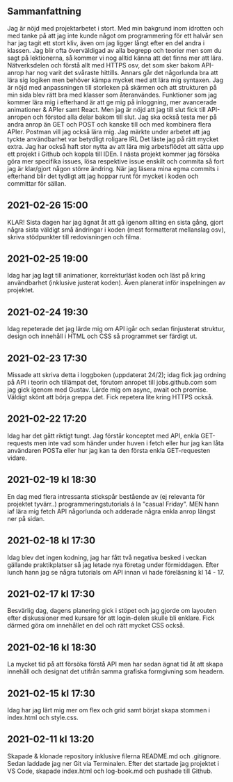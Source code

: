 ## Sammanfattning
Jag är nöjd med projektarbetet i stort. Med min bakgrund inom idrotten och med tanke på att jag inte kunde något om programmering för ett halvår sen har jag tagit ett stort kliv, även om jag ligger långt efter en del andra i klassen. 
Jag blir ofta överväldigad av alla begrepp och teorier men som du sagt på lektionerna, så kommer vi nog alltid känna att det finns mer att lära.
Nätverksdelen och förstå allt med HTTPS osv, det som sker bakom API-anrop har nog varit det svåraste hittills. Annars går det någorlunda bra att lära sig logiken men behöver kämpa mycket med att lära mig syntaxen.
Jag är nöjd med anpassningen till storleken på skärmen och att strukturen på min sida blev rätt bra med klasser som återanvändes.
Funktioner som jag kommer lära mig i efterhand är att ge mig på inloggning, mer avancerade animationer & APIer samt React. Men jag är nöjd att jag till slut fick till API-anropen och förstod alla delar bakom till slut. Jag ska också testa mer på andra anrop än GET och POST och kanske till och med kombinera flera APIer. Postman vill jag också lära mig.
Jag märkte under arbetet att jag tyckte användbarhet var betydligt roligare IRL Det läste jag på rätt mycket extra. Jag har också haft stor nytta av att lära mig arbetsflödet att sätta upp ett projekt i Github och koppla till IDEn. I nästa projekt kommer jag försöka göra mer specifika issues, lösa respektive issue enskilt och commita så fort jag är klar/gjort någon större ändring. När jag läsera mina egma commits i efterhand blir det tydligt att jag hoppar runt för mycket i koden och committar för sällan. 

## 2021-02-26 15:00
KLAR! Sista dagen har jag ägnat åt att gå igenom allting en sista gång, gjort några sista väldigt små ändringar i koden (mest formatterat mellanslag osv), skriva stödpunkter till redovisningen och filma. 

## 2021-02-25 19:00
Idag har jag lagt till animationer, korrekturläst koden och läst på kring användbarhet (inklusive justerat koden). Även planerat inför inspelningen av projektet. 

## 2021-02-24 19:30
Idag repeterade det jag lärde mig om API igår och sedan finjusterat struktur, design och innehåll i HTML och CSS så programmet ser färdigt ut. 

## 2021-02-23 17:30
Missade att skriva detta i loggboken (uppdaterat 24/2); idag fick jag ordning på API i teorin och tillämpat det, förutom anropet till jobs.github.com som jag gick igenom med Gustav. Lärde mig om async, await och promise. Väldigt skönt att börja greppa det. Fick repetera lite kring HTTPS också. 

## 2021-02-22 17:20
Idag har det gått riktigt tungt. Jag förstår konceptet med API, enkla GET-requests men inte vad som händer under huven i fetch eller hur jag kan låta användaren POSTa eller hur jag kan ta den första enkla GET-requesten vidare. 

## 2021-02-19 kl 18:30
En dag med flera intressanta stickspår bestående av (ej relevanta för projektet tyvärr..) programmeringstutorials á la "casual Friday". MEN hann iaf lära mig fetch API någorlunda och adderade några enkla anrop längst ner på sidan. 

## 2021-02-18 kl 17:30
Idag blev det ingen kodning, jag har fått två negativa besked i veckan gällande praktikplatser så jag letade nya företag under förmiddagen. Efter lunch hann jag se några tutorials om API innan vi hade föreläsning kl 14 - 17.

## 2021-02-17 kl 17:30
Besvärlig dag, dagens planering gick i stöpet och jag gjorde om layouten efter diskussioner med kursare för att login-delen skulle bli enklare. Fick därmed göra om innehållet en del och rätt mycket CSS också.

## 2021-02-16 kl 18:30
La mycket tid på att försöka förstå API men har sedan ägnat tid åt att skapa innehåll och designat det utifrån samma grafiska formgivning som headern. 

## 2021-02-15 kl 17:30
Idag har jag lärt mig mer om flex och grid samt börjat skapa stommen i index.html och style.css.

## 2021-02-11 kl 13:20
Skapade & klonade repository inklusive filerna README.md och .gitignore. Sedan laddade jag ner Git via Terminalen. Efter det startade jag projektet i VS Code, skapade index.html och log-book.md och pushade till Github. 
